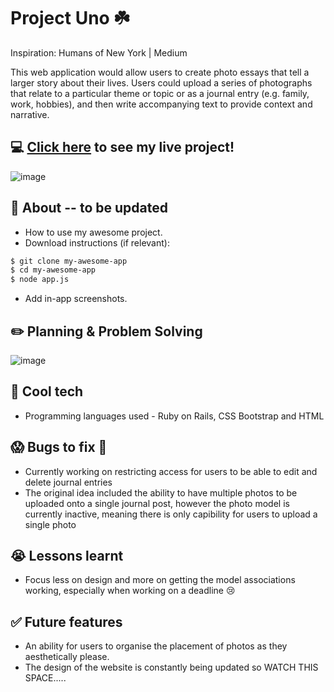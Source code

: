 # Project Uno ☘️

Inspiration: Humans of New York | Medium

 This web application would allow users to create photo essays that tell a larger story about their lives. 
 Users could upload a series of photographs that relate to a particular theme or topic or as a journal entry (e.g. family, work, hobbies), and then write accompanying text to provide context and narrative. 

## :computer: [Click here](#) to see my live project!
![image](https://user-images.githubusercontent.com/128204174/235346738-3f487710-717d-42b0-afcc-2ddfd06616f6.png)

## :page_facing_up: About  -- to be updated
- How to use my awesome project.
- Download instructions (if relevant):
```zsh
$ git clone my-awesome-app
$ cd my-awesome-app
$ node app.js
```
- Add in-app screenshots.

## :pencil2: Planning & Problem Solving
![image](https://user-images.githubusercontent.com/128204174/235346570-cc619628-94d9-49e6-8eaf-e7fd5126bf54.png)



## :rocket: Cool tech
- Programming languages used - Ruby on Rails, CSS Bootstrap and HTML


## :scream: Bugs to fix :poop:
- Currently working on restricting access for users to be able to edit and delete journal entries
- The original idea included the ability to have multiple photos to be uploaded onto a single journal post, however the photo model is currently inactive, meaning there is only capibility for users to upload a single photo

## :sob: Lessons learnt
- Focus less on design and more on getting the model associations working, especially when working on a deadline :cry:

## :white_check_mark: Future features
- An ability for users to organise the placement of photos as they aesthetically please. 
- The design of the website is constantly being updated so WATCH THIS SPACE.....


